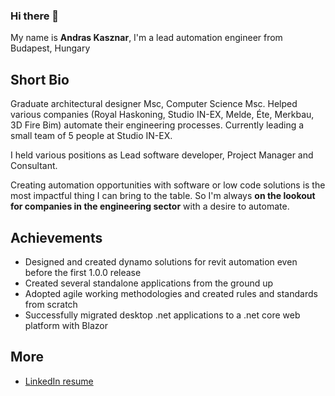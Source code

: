 ### Hi there 👋


My name is **Andras Kasznar**, I'm a lead automation engineer from Budapest, Hungary


## Short Bio

Graduate architectural designer Msc, Computer Science Msc.
Helped various companies (Royal Haskoning, Studio IN-EX, Melde, Éte, Merkbau, 3D Fire Bim) automate their engineering processes. Currently leading a small team of 5 people at Studio IN-EX.

I held various positions as Lead software developer, Project Manager and Consultant.

Creating automation opportunities with software or low code solutions is the most impactful thing I can bring to the table. So I'm always **on the lookout for companies in the engineering sector** with a desire to automate.


## Achievements

- Designed and created dynamo solutions for revit automation even before the first 1.0.0 release
- Created several standalone applications from the ground up
- Adopted agile working methodologies and created rules and standards from scratch
- Successfully migrated desktop .net applications to a .net core web platform with Blazor

## More

* [LinkedIn resume](https://www.linkedin.com/in/andraskasznar/)



<!--
**kasznare/kasznare** is a ✨ _special_ ✨ repository because its `README.md` (this file) appears on your GitHub profile.

Here are some ideas to get you started:

- 🔭 I’m currently working on ...
- 🌱 I’m currently learning ...
- 👯 I’m looking to collaborate on ...
- 🤔 I’m looking for help with ...
- 💬 Ask me about ...
- 📫 How to reach me: ...
- 😄 Pronouns: ...
- ⚡ Fun fact: ...
-->
